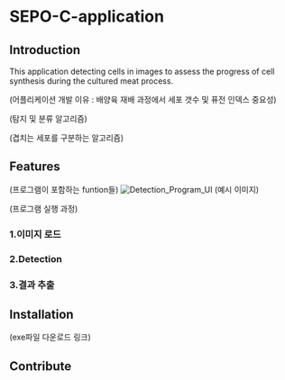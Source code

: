 # SEPO-C-application
## Introduction
This application detecting cells in images to assess the progress of cell synthesis during the cultured meat process.

(어플리케이션 개발 이유 : 배양육 재배 과정에서 세포 갯수 및 퓨전 인덱스 중요성)

(탐지 및 분류 알고리즘)

(겹치는 세포를 구분하는 알고리즘)
## Features
(프로그램이 포함하는 funtion들)
![Detection_Program_UI](https://github.com/SEPO-C/SEPO-C-application/assets/49020136/db68e84e-2255-4ed9-8f06-44a2dc24e8df)
(예시 이미지)

(프로그램 실행 과정)
### 1.이미지 로드

### 2.Detection

### 3.결과 추출

## Installation
(exe파일 다운로드 링크)
## Contribute
